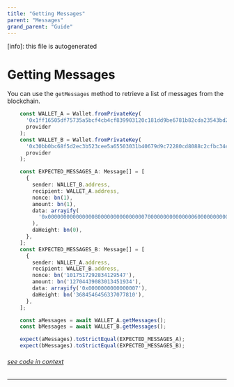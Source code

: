 ```yaml
---
title: "Getting Messages"
parent: "Messages"
grand_parent: "Guide"
---
```


[info]: this file is autogenerated
# Getting Messages

You can use the `getMessages` method to retrieve a list of messages from the blockchain.


```typescript
    const WALLET_A = Wallet.fromPrivateKey(
      '0x1ff16505df75735a5bcf4cb4cf839903120c181dd9be6781b82cda23543bd242',
      provider
    );
    const WALLET_B = Wallet.fromPrivateKey(
      '0x30bb0bc68f5d2ec3b523cee5a65503031b40679d9c72280cd8088c2cfbc34e38',
      provider
    );

    const EXPECTED_MESSAGES_A: Message[] = [
      {
        sender: WALLET_B.address,
        recipient: WALLET_A.address,
        nonce: bn(1),
        amount: bn(1),
        data: arrayify(
          '0x00000000000000080000000000000007000000000000000600000000000000050000000000000004'
        ),
        daHeight: bn(0),
      },
    ];
    const EXPECTED_MESSAGES_B: Message[] = [
      {
        sender: WALLET_A.address,
        recipient: WALLET_B.address,
        nonce: bn('1017517292834129547'),
        amount: bn('12704439083013451934'),
        data: arrayify('0x0000000000000007'),
        daHeight: bn('3684546456337077810'),
      },
    ];

    const aMessages = await WALLET_A.getMessages();
    const bMessages = await WALLET_B.getMessages();

    expect(aMessages).toStrictEqual(EXPECTED_MESSAGES_A);
    expect(bMessages).toStrictEqual(EXPECTED_MESSAGES_B);
```
###### [see code in context](https://github.com/FuelLabs/fuels-ts/blob/master/packages/fuel-gauge/src/coverage-contract.test.ts#L359-L397)

---

